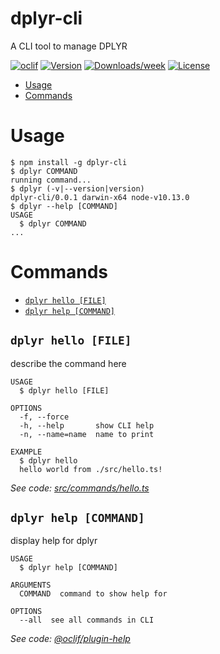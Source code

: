 dplyr-cli
=========

A CLI tool to manage DPLYR

[![oclif](https://img.shields.io/badge/cli-oclif-brightgreen.svg)](https://oclif.io)
[![Version](https://img.shields.io/npm/v/dplyr-cli.svg)](https://npmjs.org/package/dplyr-cli)
[![Downloads/week](https://img.shields.io/npm/dw/dplyr-cli.svg)](https://npmjs.org/package/dplyr-cli)
[![License](https://img.shields.io/npm/l/dplyr-cli.svg)](https://github.com/dplyr-dev/dplyr-cli/blob/master/package.json)

<!-- toc -->
* [Usage](#usage)
* [Commands](#commands)
<!-- tocstop -->
# Usage
<!-- usage -->
```sh-session
$ npm install -g dplyr-cli
$ dplyr COMMAND
running command...
$ dplyr (-v|--version|version)
dplyr-cli/0.0.1 darwin-x64 node-v10.13.0
$ dplyr --help [COMMAND]
USAGE
  $ dplyr COMMAND
...
```
<!-- usagestop -->
# Commands
<!-- commands -->
* [`dplyr hello [FILE]`](#dplyr-hello-file)
* [`dplyr help [COMMAND]`](#dplyr-help-command)

## `dplyr hello [FILE]`

describe the command here

```
USAGE
  $ dplyr hello [FILE]

OPTIONS
  -f, --force
  -h, --help       show CLI help
  -n, --name=name  name to print

EXAMPLE
  $ dplyr hello
  hello world from ./src/hello.ts!
```

_See code: [src/commands/hello.ts](https://github.com/dplyr-dev/dplyr-cli/blob/v0.0.1/src/commands/hello.ts)_

## `dplyr help [COMMAND]`

display help for dplyr

```
USAGE
  $ dplyr help [COMMAND]

ARGUMENTS
  COMMAND  command to show help for

OPTIONS
  --all  see all commands in CLI
```

_See code: [@oclif/plugin-help](https://github.com/oclif/plugin-help/blob/v3.2.0/src/commands/help.ts)_
<!-- commandsstop -->
